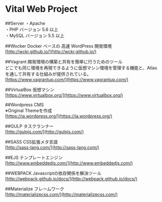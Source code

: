 # Vital Web Project

##Server
・Apache   
・PHP バージョン 5.6 以上  
・MySQL   バージョン 5.5 以上  

##Wocker
Docker ベースの 高速 WordPress 開発環境  
[http://wckr.github.io/](http://wckr.github.io/)  

##Vagrant
開発環境の構築と共有を簡単に行うためのツール  
どこでも同じ環境を再現できるように仮想マシン環境を管理する機能と、Atlasを通して共有する仕組みが提供されている。  
[https://www.vagrantup.com/](https://www.vagrantup.com/)  

##VirtualBox
仮想マシン  
[https://www.virtualbox.org/](https://www.virtualbox.org/)  

##Wordpress
CMS  
※Original Themeを作成  
[https://ja.wordpress.org/](https://ja.wordpress.org/)  

##GULP
タスクランナー  
[http://gulpjs.com/](http://gulpjs.com/)  

##SASS
CSS拡張メタ言語  
[http://sass-lang.com/](http://sass-lang.com/)  

##EJS
テンプレートエンジン  
[http://www.embeddedjs.com/](http://www.embeddedjs.com/)  

##WEBPACK
Javascriptの依存関係を解決ツール  
[http://webpack.github.io/docs/](http://webpack.github.io/docs/)  

##Materialize
フレームワーク  
[http://materializecss.com/](http://materializecss.com/)  

